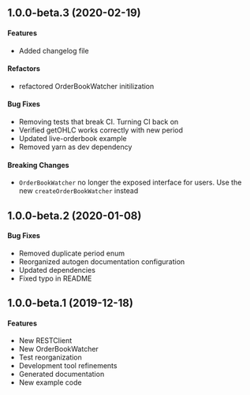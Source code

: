 <a name="1.0.0-beta.3"></a>

## 1.0.0-beta.3 (2020-02-19)

#### Features

- Added changelog file

#### Refactors

- refactored OrderBookWatcher initilization

#### Bug Fixes

- Removing tests that break CI. Turning CI back on
- Verified getOHLC works correctly with new period
- Updated live-orderbook example
- Removed yarn as dev dependency

#### Breaking Changes

- `OrderBookWatcher` no longer the exposed interface for users. Use the new `createOrderBookWatcher` instead

<a name="1.0.0-beta.2"></a>

## 1.0.0-beta.2 (2020-01-08)

#### Bug Fixes

- Removed duplicate period enum
- Reorganized autogen documentation configuration
- Updated dependencies
- Fixed typo in README

<a name="1.0.0-beta.1"></a>

## 1.0.0-beta.1 (2019-12-18)

#### Features

- New RESTClient
- New OrderBookWatcher
- Test reorganization
- Development tool refinements
- Generated documentation
- New example code
